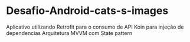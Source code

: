 # Desafio-Android-cats-s-images

Aplicativo utilizando Retrofit para o consumo de API
Koin para injeção de dependencias
Arquitetura MVVM com State pattern


